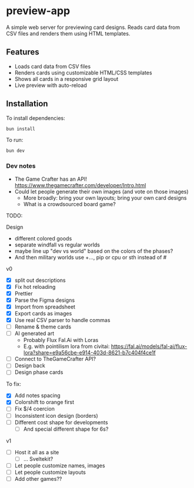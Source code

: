 # preview-app

A simple web server for previewing card designs. Reads card data from CSV files and renders them using HTML templates.

## Features

- Loads card data from CSV files
- Renders cards using customizable HTML/CSS templates
- Shows all cards in a responsive grid layout
- Live preview with auto-reload

## Installation

To install dependencies:

```bash
bun install
```

To run:

```bash
bun dev
```

### Dev notes

- The Game Crafter has an API! https://www.thegamecrafter.com/developer/Intro.html
- Could let people generate their own images (and vote on those images)
  - More broadly: bring your own layouts; bring your own card designs
  - What is a crowdsourced board game?

TODO:

Design

- different colored goods
- separate windfall vs regular worlds
- maybe line up "dev vs world" based on the colors of the phases?
- And then military worlds use +..., pip or cpu or sth instead of #

v0

- [x] split out descriptions
- [x] Fix hot reloading
- [x] Prettier
- [x] Parse the Figma designs
- [x] Import from spreadsheet
- [x] Export cards as images
- [x] Use real CSV parser to handle commas
- [ ] Rename & theme cards
- [ ] AI generated art
  - Probably Flux Fal.Ai with Loras
  - E.g. with pointilism lora from civitai: https://fal.ai/models/fal-ai/flux-lora?share=e9a56cbe-e914-403d-8621-b7c404f4ce1f
- [ ] Connect to TheGameCrafter API?
- [ ] Design back
- [ ] Design phase cards

To fix:

- [x] Add notes spacing
- [x] Colorshift to orange first
- [ ] Fix $/4 coercion
- [ ] Inconsistent icon design (borders)
- [ ] Different cost shape for developments
  - [ ] And special different shape for 6s?

v1

- [ ] Host it all as a site
  - [ ] ... Sveltekit?
- [ ] Let people customize names, images
- [ ] Let people customize layouts
- [ ] Add other games??
